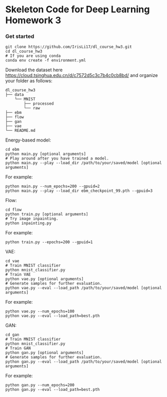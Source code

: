 # Skeleton Code for Deep Learning Homework 3

### Get started
```
git clone https://github.com/IrisLi17/dl_course_hw3.git
cd dl_course_hw3
# If you are using conda
conda env create -f environment.yml
```
Download the dataset here https://cloud.tsinghua.edu.cn/d/c7572d5c3c7b4c0cb8bd/ and organize your folder as follows:
```
dl_course_hw3
├── data
    └── MNIST
        ├── processed
        └── raw
├── ebm
├── flow
├── gan
├── vae
└── README.md
```
Energy-based model:
```
cd ebm
python main.py [optional arguments]
# Play around after you have trained a model.
python main.py --play --load_dir /path/to/your/saved/model [optional arguments]
```
For example:
```
python main.py --num_epochs=200 --gpuid=2
python main.py --play --load_dir ebm_checkpoint_99.pth --gpuid=3
```

Flow:
```
cd flow
python train.py [optional arguments]
# Try image inpainting.
python inpainting.py
```
For example:
```
python train.py --epochs=200 --gpuid=1
```

VAE:
```
cd vae
# Train MNIST classifier
python mnist_classifier.py
# Train VAE
python vae.py [optional arguments]
# Generate samples for further evaluation.
python vae.py --eval --load_path /path/to/your/saved/model [optional arguments]
```
For example:
```
python vae.py --num_epochs=100
python vae.py --eval --load_path=best.pth
```

GAN:
```
cd gan
# Train MNIST classifier
python mnist_classifier.py
# Train GAN
python gan.py [optional arguments]
# Generate samples for further evaluation.
python gan.py --eval --load_path /path/to/your/saved/model [optional arguments]
```
For example:
```
python gan.py --num_epochs=200
python gan.py --eval --load_path=best.pth
```
